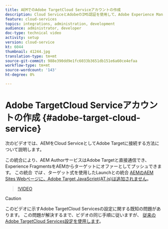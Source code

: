 ```yaml
---
title: AEMでのAdobe TargetCloud Serviceアカウントの作成
description: Cloud ServiceとAdobeのIMS認証を使用して、Adobe Experience ManagerをAdobe TargetとのCloud Serviceとして統合します。
feature: cloud-services
topics: integrations, administration, development
audience: administrator, developer
doc-type: technical video
activity: setup
version: cloud-service
kt: 6044
thumbnail: 41244.jpg
translation-type: tm+mt
source-git-commit: 988e390dd9e1fc6033b3651db151e6a60ce4efaa
workflow-type: tm+mt
source-wordcount: '143'
ht-degree: 0%

---
```



# Adobe TargetCloud Serviceアカウントの作成 {#adobe-target-cloud-service}

次のビデオでは、AEMをCloud ServiceとしてAdobe Targetに接続する方法について説明します。

この統合により、AEM AuthorサービスはAdobe Targetと直接通信でき、Experience FragmentsをAEMからターゲットにオファーとしてプッシュできます。  この統合 *では* 、ターゲット式を使用したLaunchとの統合 [AEMのAEM Sites Webページに、Adobe Target JavaScript(AT.js)は追加されません](../experience-platform-launch/connect-aem-launch-adobe-io.md)。

>[!VIDEO](https://video.tv.adobe.com/v/41244?quality=12&learn=on)

>[!CAUTION]
>
>このビデオに示すAdobe TargetCloud Servicesの設定に関する既知の問題があります。 この問題が解決するまで、ビデオの同じ手順に従いますが、 [従来のAdobe TargetCloud Services設定を使用します](https://docs.adobe.com/content/help/en/experience-manager-learn/aem-target-tutorial/aem-target-implementation/using-aem-cloud-services.html)。

